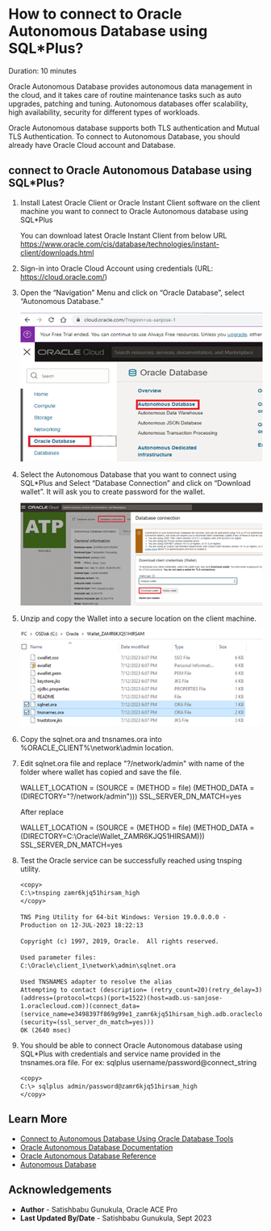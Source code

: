 # How to connect to Oracle Autonomous Database using SQL*Plus?

Duration: 10 minutes

Oracle Autonomous Database provides autonomous data management in the cloud, and it takes care of routine maintenance tasks such as auto upgrades, patching and tuning. Autonomous databases offer scalability, high availability, security for different types of workloads. 

Oracle Autonomous database supports both TLS authentication and Mutual TLS Authentication. To connect to Autonomous Database, you should already have Oracle Cloud account and Database.  

## connect to Oracle Autonomous Database using SQL*Plus?

1.	Install Latest Oracle Client or Oracle Instant Client software on the client machine you want to connect to Oracle Autonomous database using SQL*Plus 

	You can download latest Oracle Instant Client from below URL 
	https://www.oracle.com/cis/database/technologies/instant-client/downloads.html

2.	Sign-in into Oracle Cloud Account using credentials (URL: https://cloud.oracle.com/)

3. Open the “Navigation” Menu and click on “Oracle Database”, select “Autonomous Database.”

    ![ Autonomous Database](images/pic3.png)

4. Select the Autonomous Database that you want to connect using SQL*Plus and Select “Database Connection” and click on “Download wallet”. It will ask you to create password for the wallet. 

    ![ Download Wallet](images/pic4.png)

5. Unzip and copy the Wallet into a secure location on the client machine. 

    ![ Copy Wallet](images/pic5.png)

6. Copy the sqlnet.ora and tnsnames.ora into %ORACLE_CLIENT%\network\admin location.

7. Edit sqlnet.ora file and replace "?/network/admin" with name of the folder where wallet has copied and save the file.

	WALLET\_LOCATION = (SOURCE = (METHOD = file) (METHOD\_DATA = (DIRECTORY="?/network/admin")))
	SSL\_SERVER\_DN\_MATCH=yes

	After replace

	WALLET\_LOCATION = (SOURCE = (METHOD = file) (METHOD\_DATA = (DIRECTORY=C:\Oracle\Wallet\_ZAMR6KJQ51HIRSAM)))
	SSL\_SERVER\_DN\_MATCH=yes


8. Test the Oracle service can be successfully reached using tnsping utility.

	```
	<copy>
	C:\>tnsping zamr6kjq51hirsam_high
	</copy>
	
	TNS Ping Utility for 64-bit Windows: Version 19.0.0.0.0 - Production on 12-JUL-2023 18:22:13

	Copyright (c) 1997, 2019, Oracle.  All rights reserved.

	Used parameter files:
	C:\Oracle\client_1\network\admin\sqlnet.ora

	Used TNSNAMES adapter to resolve the alias
	Attempting to contact (description= (retry_count=20)(retry_delay=3)(address=(protocol=tcps)(port=1522)(host=adb.us-sanjose-1.oraclecloud.com))(connect_data=(service_name=e3498397f869g99e1_zamr6kjq51hirsam_high.adb.oraclecloud.com))(security=(ssl_server_dn_match=yes)))
	OK (2640 msec)
	```

9. You should be able to connect Oracle Autonomous database using SQL*Plus with credentials and service name provided in the tnsnames.ora file.
	For ex: sqlplus username/password@connect_string

	```
	<copy>
	C:\> sqlplus admin/password@zamr6kjq51hirsam_high
	</copy>
	```

## Learn More

* [Connect to Autonomous Database Using Oracle Database Tools](https://docs.oracle.com/en/cloud/paas/autonomous-database/adbsa/connect-tools.html#GUID-CF6C7E1B-D0D4-4641-BADA-5C57DEA7C73B)
* [Oracle Autonomous Database Documentation](https://docs.oracle.com/en/cloud/paas/autonomous-database/shared/index.html)
* [Oracle Autonomous Database Reference](https://www.oracleracexpert.com/search/label/Autonomous%20Database)
* [Autonomous Database](https://www.oracle.com/autonomous-database/)

## Acknowledgements

* **Author** - Satishbabu Gunukula, Oracle ACE Pro
* **Last Updated By/Date** - Satishbabu Gunukula,  Sept 2023
